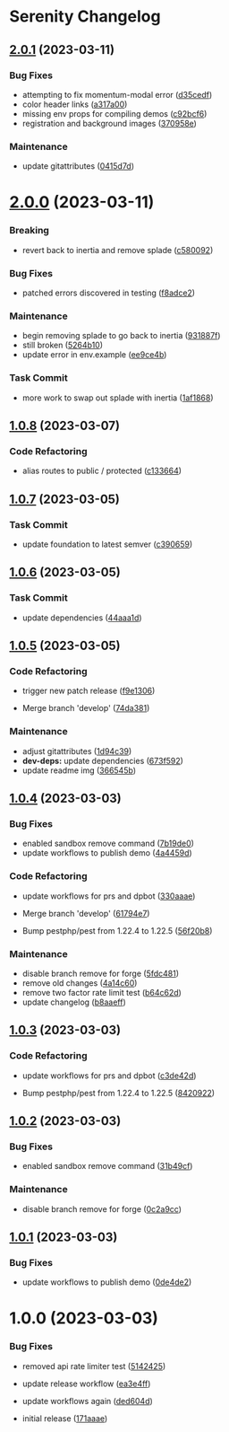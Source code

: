 # Serenity Changelog

## [2.0.1](https://github.com/jetstreamlabs/serenity/compare/v2.0.0...v2.0.1) (2023-03-11)


### Bug Fixes

* attempting to fix momentum-modal error ([d35cedf](https://github.com/jetstreamlabs/serenity/commit/d35cedf0a2a871ef84a0c5e085ba5db1444414d7))
* color header links ([a317a00](https://github.com/jetstreamlabs/serenity/commit/a317a00f13a6319221996c9cb2c96a327b5d2323))
* missing env props for compiling demos ([c92bcf6](https://github.com/jetstreamlabs/serenity/commit/c92bcf62f796e46b2363549c40693fe856614cd8))
* registration and background images ([370958e](https://github.com/jetstreamlabs/serenity/commit/370958ea8c07cc4ce9923eb967912983a16cdf04))


### Maintenance

* update gitattributes ([0415d7d](https://github.com/jetstreamlabs/serenity/commit/0415d7d0ee53daf95f2eec93373ed84c318040d3))

# [2.0.0](https://github.com/jetstreamlabs/serenity/compare/v1.0.8...v2.0.0) (2023-03-11)


### Breaking

* revert back to inertia and remove splade ([c580092](https://github.com/jetstreamlabs/serenity/commit/c58009282daac642e3e3828d1cac44fda376a24a))


### Bug Fixes

* patched errors discovered in testing ([f8adce2](https://github.com/jetstreamlabs/serenity/commit/f8adce2e4980e10ebc9948f9e3c67f416630c88d))


### Maintenance

* begin removing splade to go back to inertia ([931887f](https://github.com/jetstreamlabs/serenity/commit/931887f7d7401fddd75d7deea473098e075cf5cf))
* still broken ([5264b10](https://github.com/jetstreamlabs/serenity/commit/5264b10c0fd6a5e6b9a80b3ec0f6297c09053891))
* update error in env.example ([ee9ce4b](https://github.com/jetstreamlabs/serenity/commit/ee9ce4b6b70c0e8fb2adf6bcc22cd450b23ff74b))


### Task Commit

* more work to swap out splade with inertia ([1af1868](https://github.com/jetstreamlabs/serenity/commit/1af18686b85681069b8613f9da6a405aac06df8a))

## [1.0.8](https://github.com/jetstreamlabs/serenity/compare/v1.0.7...v1.0.8) (2023-03-07)


### Code Refactoring

* alias routes to public / protected ([c133664](https://github.com/jetstreamlabs/serenity/commit/c1336641636b75a91f55f1352c4b12f1be0e1e22))

## [1.0.7](https://github.com/jetstreamlabs/serenity/compare/v1.0.6...v1.0.7) (2023-03-05)


### Task Commit

* update foundation to latest semver ([c390659](https://github.com/jetstreamlabs/serenity/commit/c3906594f7b621c10602c272786fd4205c42421c))

## [1.0.6](https://github.com/jetstreamlabs/serenity/compare/v1.0.5...v1.0.6) (2023-03-05)


### Task Commit

* update dependencies ([44aaa1d](https://github.com/jetstreamlabs/serenity/commit/44aaa1d020442b0dc3d687041d0e398162bdea25))

## [1.0.5](https://github.com/jetstreamlabs/serenity/compare/v1.0.4...v1.0.5) (2023-03-05)


### Code Refactoring

* trigger new patch release ([f9e1306](https://github.com/jetstreamlabs/serenity/commit/f9e13064201f2d2f6e3ebc4b3126683bf326d924))


* Merge branch 'develop' ([74da381](https://github.com/jetstreamlabs/serenity/commit/74da381c0827b66c5d35d27ced8e3e55dd6f0e60))


### Maintenance

* adjust gitattributes ([1d94c39](https://github.com/jetstreamlabs/serenity/commit/1d94c39e3eb275514ade2caf891d0ac1b507ab57))
* **dev-deps:** update dependencies ([673f592](https://github.com/jetstreamlabs/serenity/commit/673f59252e2f5b168376a52d4b90bb5a1032a0bb))
* update readme img ([366545b](https://github.com/jetstreamlabs/serenity/commit/366545b39047e0bf9da3ed672580a5a05483f2fb))

## [1.0.4](https://github.com/jetstreamlabs/serenity/compare/v1.0.3...v1.0.4) (2023-03-03)


### Bug Fixes

* enabled sandbox remove command ([7b19de0](https://github.com/jetstreamlabs/serenity/commit/7b19de094bb3951b5b2afb926f94634a40093cb5))
* update workflows to publish demo ([4a4459d](https://github.com/jetstreamlabs/serenity/commit/4a4459dee774bf61a9894d820e63a7f21a641391))


### Code Refactoring

* update workflows for prs and dpbot ([330aaae](https://github.com/jetstreamlabs/serenity/commit/330aaaebd9c05a13a8b5628a10967b1ca9a0a4f5))


* Merge branch 'develop' ([61794e7](https://github.com/jetstreamlabs/serenity/commit/61794e7233f22bf2517c311560f78e0c08b8336d))
* Bump pestphp/pest from 1.22.4 to 1.22.5 ([56f20b8](https://github.com/jetstreamlabs/serenity/commit/56f20b87d9262ee77b841f6408bb1dff87eed681))


### Maintenance

* disable branch remove for forge ([5fdc481](https://github.com/jetstreamlabs/serenity/commit/5fdc481a1d5a2562fe826b7d82dad0047b45e6ee))
* remove old changes ([4a14c60](https://github.com/jetstreamlabs/serenity/commit/4a14c60bdf94044ca62b102c3f223e9613627a17))
* remove two factor rate limit test ([b64c62d](https://github.com/jetstreamlabs/serenity/commit/b64c62dcf5dcd3640c1ca5ee2bff50b5e131eb1a))
* update changelog ([b8aaeff](https://github.com/jetstreamlabs/serenity/commit/b8aaeff30fd936f9d912fc44a851d5c0afcab742))

## [1.0.3](https://github.com/jetstreamlabs/serenity/compare/v1.0.2...v1.0.3) (2023-03-03)

### Code Refactoring

- update workflows for prs and dpbot ([c3de42d](https://github.com/jetstreamlabs/serenity/commit/c3de42dd2a527c53f944ab2e54a02f4e144f1ea0))

- Bump pestphp/pest from 1.22.4 to 1.22.5 ([8420922](https://github.com/jetstreamlabs/serenity/commit/8420922c2fb6581fe5972a0f260c860e72ae6824))

## [1.0.2](https://github.com/jetstreamlabs/serenity/compare/v1.0.1...v1.0.2) (2023-03-03)

### Bug Fixes

- enabled sandbox remove command ([31b49cf](https://github.com/jetstreamlabs/serenity/commit/31b49cf2ab811fd1c2e0312952e57fb0bf66db22))

### Maintenance

- disable branch remove for forge ([0c2a9cc](https://github.com/jetstreamlabs/serenity/commit/0c2a9cc1375fd7b9b89e0d972bf8184084ac0ead))

## [1.0.1](https://github.com/jetstreamlabs/serenity/compare/v1.0.0...v1.0.1) (2023-03-03)

### Bug Fixes

- update workflows to publish demo ([0de4de2](https://github.com/jetstreamlabs/serenity/commit/0de4de2249a18867884df1e768c7596b172430d7))

# 1.0.0 (2023-03-03)

### Bug Fixes

- removed api rate limiter test ([5142425](https://github.com/jetstreamlabs/serenity/commit/5142425774b5f2445b97dd5fc883cae5447a48f4))
- update release workflow ([ea3e4ff](https://github.com/jetstreamlabs/serenity/commit/ea3e4ffe63b681b6e0e0a6b777e60dbea74f1406))
- update workflows again ([ded604d](https://github.com/jetstreamlabs/serenity/commit/ded604d41408ec74ba4d8fa3f0e0f85acc53c76e))

- initial release ([171aaae](https://github.com/jetstreamlabs/serenity/commit/171aaaea9f05cb771f1e5ba7a7d0bbc9cf56f23f))

